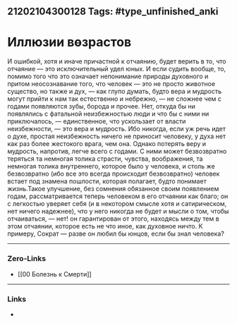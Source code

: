 21202104300128
Tags: #type_unfinished_anki
---
# Иллюзии вөзрастов

И ошибкой, хотя и иначе причастной к отчаянию, будет верить в то, что отчаяние — это исключительный удел юных. И если судить вообще, то, помимо того что это означает непонимание природы духовного и притом неосознавание того, что человек — это не просто животное существо, но также и дух, — как глупо думать, будто вера и мудрость могут прийти к нам так естественно и небрежно, — не сложнее чем с годами появляются зубы, борода и прочее. Нет, откуда бы ни появлялись с фатальной неизбежностью люди и что бы с ними ни приключалось, — единственное, что ускользает от власти неизбежности, — это вера и мудрость. Ибо никогда, если уж речь идет о духе, простая неизбежность ничего не приносит человеку, у духа нет как раз более жестокого врага, чем она. Однако потерять веру и мудрость, напротив, легче всего с годами. С ними может безвозвратно теряться та немногая толика страсти, чувства, воображения, та немногая толика внутреннего, которое было у человека, и столь же безвозвратно (ибо все это всегда происходит безвозвратно) человек встает под знамена пошлости, которая полагает, будто понимает жизнь.Такое улучшение, без сомнения обязанное своим появлением годам, рассматривается теперь человеком в его отчаянии как благо; он с легкостью уверяет себя (и в некотором смысле хотя и сатирическом, нет ничего надежнее), что у него никогда не будет и мысли о том, чтобы отчаиваться, — нет! он гарантирован от этого, находясь между тем в этом отчаянии, которое есть не что иное, как духовное ничто. К примеру, Сократ — разве он любил бы юнцов, если бы знал человека?

---
### Zero-Links
- [[00 Болезнь к Смерти]]
---
### Links
-